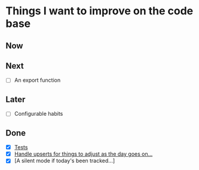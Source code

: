 # Things I want to improve on the code base

## Now

## Next
- [ ] An export function

## Later
- [ ] Configurable habits

## Done
- [X] [Tests](https://github.com/vdavez/habits/commit/f571b5c4f59052b8d3a042c1db39c061e7baa266)
- [X] [Handle upserts for things to adjust as the day goes on...](https://github.com/vdavez/habits/commit/46b96038bf5564044fd4a566f606856fccf9af1f)
- [X] [A silent mode if today's been tracked...]